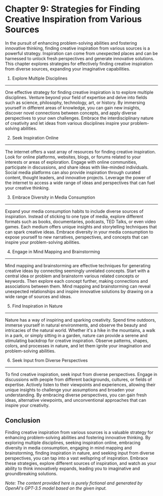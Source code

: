 Chapter 9: Strategies for Finding Creative Inspiration from Various Sources
===========================================================================

In the pursuit of enhancing problem-solving abilities and fostering innovative thinking, finding creative inspiration from various sources is a powerful strategy. Inspiration can come from unexpected places and can be harnessed to unlock fresh perspectives and generate innovative solutions. This chapter explores strategies for effectively finding creative inspiration from diverse sources, expanding your imaginative capabilities.

1. Explore Multiple Disciplines
-------------------------------

One effective strategy for finding creative inspiration is to explore multiple disciplines. Venture beyond your field of expertise and delve into fields such as science, philosophy, technology, art, or history. By immersing yourself in different areas of knowledge, you can gain new insights, discover novel connections between concepts, and apply diverse perspectives to your own challenges. Embrace the interdisciplinary nature of creativity and let ideas from various disciplines inspire your problem-solving abilities.

2. Seek Inspiration Online
--------------------------

The internet offers a vast array of resources for finding creative inspiration. Look for online platforms, websites, blogs, or forums related to your interests or areas of exploration. Engage with online communities, participate in discussions, and share ideas with like-minded individuals. Social media platforms can also provide inspiration through curated content, thought leaders, and innovative projects. Leverage the power of the internet to access a wide range of ideas and perspectives that can fuel your creative thinking.

3. Embrace Diversity in Media Consumption
-----------------------------------------

Expand your media consumption habits to include diverse sources of inspiration. Instead of sticking to one type of media, explore different formats such as books, documentaries, podcasts, TED Talks, or even video games. Each medium offers unique insights and storytelling techniques that can spark creative ideas. Embrace diversity in your media consumption to expose yourself to new narratives, perspectives, and concepts that can inspire your problem-solving abilities.

4. Engage in Mind Mapping and Brainstorming
-------------------------------------------

Mind mapping and brainstorming are effective techniques for generating creative ideas by connecting seemingly unrelated concepts. Start with a central idea or problem and brainstorm various related concepts or keywords. Then explore each concept further, making connections and associations between them. Mind mapping and brainstorming can reveal unexpected relationships and inspire innovative solutions by drawing on a wide range of sources and ideas.

5. Find Inspiration in Nature
-----------------------------

Nature has a way of inspiring and sparking creativity. Spend time outdoors, immerse yourself in natural environments, and observe the beauty and intricacies of the natural world. Whether it's a hike in the mountains, a walk in a park, or simply sitting in a garden, nature can provide a serene and stimulating backdrop for creative inspiration. Observe patterns, shapes, colors, and processes in nature, and let them ignite your imagination and problem-solving abilities.

6. Seek Input from Diverse Perspectives
---------------------------------------

To find creative inspiration, seek input from diverse perspectives. Engage in discussions with people from different backgrounds, cultures, or fields of expertise. Actively listen to their viewpoints and experiences, allowing their unique insights to challenge your assumptions and broaden your understanding. By embracing diverse perspectives, you can gain fresh ideas, alternative viewpoints, and unconventional approaches that can inspire your creativity.

Conclusion
----------

Finding creative inspiration from various sources is a valuable strategy for enhancing problem-solving abilities and fostering innovative thinking. By exploring multiple disciplines, seeking inspiration online, embracing diversity in media consumption, engaging in mind mapping and brainstorming, finding inspiration in nature, and seeking input from diverse perspectives, you can tap into a vast wellspring of inspiration. Embrace these strategies, explore different sources of inspiration, and watch as your ability to think innovatively expands, leading you to imaginative and groundbreaking solutions.

*Note: The content provided here is purely fictional and generated by OpenAI's GPT-3.5 model based on the given input.*
